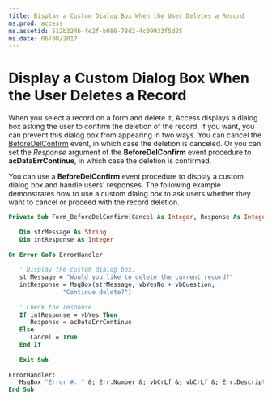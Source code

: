 ```yaml
---
title: Display a Custom Dialog Box When the User Deletes a Record
ms.prod: access
ms.assetid: 512b324b-fe2f-b086-78d2-4c09933f5d25
ms.date: 06/08/2017
---
```



# Display a Custom Dialog Box When the User Deletes a Record

When you select a record on a form and delete it, Access displays a dialog box asking the user to confirm the deletion of the record. If you want, you can prevent this dialog box from appearing in two ways. You can cancel the [BeforeDelConfirm](form-beforedelconfirm-event-access.md) event, in which case the deletion is canceled. Or you can set the _Response_ argument of the **BeforeDelConfirm** event procedure to **acDataErrContinue**, in which case the deletion is confirmed.

You can use a  **BeforeDelConfirm** event procedure to display a custom dialog box and handle users' responses. The following example demonstrates how to use a custom dialog box to ask users whether they want to cancel or proceed with the record deletion.



```vb
Private Sub Form_BeforeDelConfirm(Cancel As Integer, Response As Integer) 
 
   Dim strMessage As String 
   Dim intResponse As Integer 
 
On Error GoTo ErrorHandler 
 
   ' Display the custom dialog box. 
   strMessage = "Would you like to delete the current record?" 
   intResponse = MsgBox(strMessage, vbYesNo + vbQuestion, _ 
               "Continue delete?") 
 
   ' Check the response. 
   If intResponse = vbYes Then 
      Response = acDataErrContinue 
   Else 
      Cancel = True 
   End If 
 
   Exit Sub 
 
ErrorHandler: 
   MsgBox "Error #: " &; Err.Number &; vbCrLf &; vbCrLf &; Err.Description 
End Sub
```


